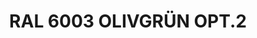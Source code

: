---
layout: product
title: "RAL 6003 OLIVGRÜN OPT.2"
price: "300" 
desc: "Akrilna boja 17mL"
img_path: "/assets/img/A.MIG-0002.webp"
brand: "AMMO"
available: false
special_offer: false
new: false
soon: false
cat: "020000"
subcat: "020100"
subsubcat: "020101"
sifra: "A.MIG-0002"
popular: false
---